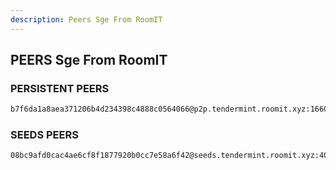 ```yaml
---
description: Peers Sge From RoomIT
---
```



## PEERS Sge From RoomIT


### PERSISTENT PEERS
```bash
b7f6da1a8aea371206b4d234398c4888c0564066@p2p.tendermint.roomit.xyz:16605
```

### SEEDS PEERS
```bash
08bc9afd0cac4ae6cf8f1877920b0cc7e58a6f42@seeds.tendermint.roomit.xyz:40005
```